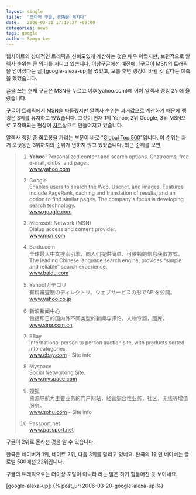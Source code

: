 ```yaml
---
layout: single
title:  "드디어 구글, MSN을 제치다"
date:   2006-03-31 17:19:37 +09:00
categories: news
tags: google
author: Samgu Lee
---
```

웹사이트의 상대적인 트래픽을 신뢰도있게 계산하는 것은 매우 어렵지만, 보편적으로 알렉사 순위는 큰 의미를 지니고 있습니다. 이삼구글에선 예전에, [구글이 MSN의 트래픽을 넘어섰다는 글][google-alexa-up]을 썼었고, 보름 후면 랭킹이 바뀔 것 같다는 예측을 했었습니다.

글을 쓰는 현재 구글은 MSN을 누르고 야후(yahoo.com)에 이어 알렉사 랭킹 2위에 올랐습니다.

구글이 트래픽에서 MSN을 따돌렸지만 알렉사 순위는 과거값으로 계산하기 때문에 랭킹은 3위를 유지하고 있었습니다. 그것이 현재 1위 Yahoo, 2위 Google, 3위 MSN으로 고착화되는 현상이 [차트](http://www.alexa.com/data/details/traffic_details?&range=6m&size=large&y=r&url=http://www.google.com#top)상으로 만들어지고 있습니다.

알렉사 랭킹 중 최고봉을 가리는 부문이 바로 "[Global Top 500](http://www.alexa.com/site/ds/top_sites?ts_mode=global&lang=none)"입니다. 이 순위는 과거 오랫동안 3위까지의 순위가 변하지 않고 있었습니다. 최근 순위를 보면,

> 1. **Yahoo!** 
Personalized content and search options. Chatrooms, free e-mail, clubs, and pager.  
> www.yahoo.com  
>
> 2. Google  
Enables users to search the Web, Usenet, and images. Features include PageRank, caching and translation of results, and an option to find similar pages. The company's focus is developing search technology.  
www.google.com
> 
> 3. Microsoft Network (MSN)  
> Dialup access and content provider.  
> www.msn.com
> 
> 4. Baidu.com  
> 全球最大中文搜索引擎，向人们提供简单、可依赖的信息获取方式。 The leading Chinese language search engine, provides “simple and reliable” search experience.  
> www.baidu.com
>
> 5. Yahoo!カテゴリ  
> 有料審査制のディレクトリ。ウェブサービスの形でAPIを公開。  
> www.yahoo.co.jp
>
> 6. 新浪新闻中心  
> 包括即日的国内外不同类型的新闻与评论，人物专题，图库。  
> www.sina.com.cn
>
> 7. EBay  
> International person to person auction site, with products sorted into categories.  
> www.ebay.com - Site info
>
> 8. Myspace  
> Social Networking Site.  
> www.myspace.com
>
> 9. 搜狐  
> 资源导航为主要业务的门户网站，经营综合性业务，社区，无线等增值服务。  
> www.sohu.com - Site info
>
> 10. Passport.net  
> www.passport.net

구글이 2위로 올라선 것을 알 수 있습니다.

한국은 네이버가 1위, 네이트 2위, 다음 3위를 달리고 있네요. 한국의 1위인 네이버는 글로벌 500에선 22위입니다.

구글의 트래픽으로는 더이상 포탈이 아니라 라는 말은 하기 힘들어진 듯 보이네요.

[google-alexa-up]: {% post_url 2006-03-20-google-alexa-up %}
